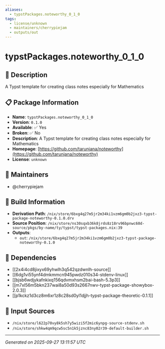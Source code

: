 ```yaml
---
aliases:
  - typstPackages.noteworthy_0_1_0
tags:
  - license/unknown
  - maintainers/cherrypiejam
  - outputs/out
---
```


# typstPackages.noteworthy_0_1_0

## 📝 Description

A Typst template for creating class notes especially for Mathematics

## 📋 Package Information

- **Name**: `typstPackages.noteworthy_0_1_0`
- **Version**: `0.1.0`
- **Available**: ✅ Yes
- **Broken**: ✅ No
- **Description**: A Typst template for creating class notes especially for Mathematics
- **Homepage**: [https://github.com/tarunjana/noteworthy](https://github.com/tarunjana/noteworthy)
- **License**: `unknown`
## 👥 Maintainers

- @cherrypiejam


## 🔧 Build Information

- **Derivation Path**: `/nix/store/6bxg4q27m5jr2m34ki1vzm6gm0b2jxz3-typst-package-noteworthy-0.1.0.drv`
- **Source Position**: `/nix/store/ns30sqxb36k8jrds8z18rv96bpnwc60d-source/pkgs/by-name/ty/typst/typst-packages.nix:39`
- **Outputs**:
  - `out`:  `/nix/store/6bxg4q27m5jr2m34ki1vzm6gm0b2jxz3-typst-package-noteworthy-0.1.0`

## 🔗 Dependencies

- [[2x4i4cd8jixyx69yhwlh3q542qzdwnlh-source]]
- [[6dg1vi55ynf4dmkmmcn945pwdz010s34-stdenv-linux]]
- [[bjsb6wdjykafnkixq156qdvmxhsm2bai-bash-5.3p3]]
- [[m7xl56m5bkn237wai8a50d93s2667nwv-typst-package-showybox-2.0.3]]
- [[p1kckz1d3cz8m6xr1z8c28sd0yl1djjh-typst-package-theoretic-0.1.1]]

## 📁 Input Sources

- `/nix/store/l622p70vy8k5sh7y5wizi5f2mic6ynpg-source-stdenv.sh`
- `/nix/store/shkw4qm9qcw5sc5n1k5jznc83ny02r39-default-builder.sh`

---
*Generated on 2025-09-27 13:11:57 UTC*
